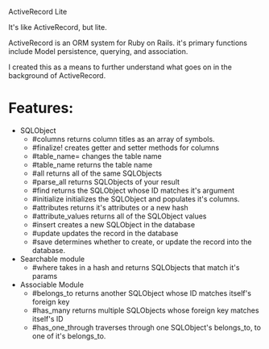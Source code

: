 ActiveRecord Lite

It's like ActiveRecord, but lite.

ActiveRecord is an ORM system for Ruby on Rails.
it's primary functions include Model persistence, querying, and association.

I created this as a means to further understand what goes on in the background of
ActiveRecord.


# Features:

* SQLObject
  * #columns returns column titles as an array of symbols.
  * #finalize! creates getter and setter methods for columns
  * #table_name= changes the table name
  * #table_name returns the table name
  * #all returns all of the same SQLObjects
  * #parse_all returns SQLObjects of your result
  * #find returns the SQLObject whose ID matches it's argument
  * #initialize initializes the SQLObject and populates it's columns.
  * #attributes returns it's attributes or a new hash
  * #attribute_values returns all of the SQLObject values
  * #insert creates a new SQLObject in the database
  * #update updates the record in the database
  * #save determines whether to create, or update the record into the database.
* Searchable module
  * #where takes in a hash and returns SQLObjects that match it's params
* Associable Module
  * #belongs_to returns another SQLObject whose ID matches itself's foreign key
  * #has_many returns multiple SQLObjects whose foreign key matches itself's ID
  * #has_one_through traverses through one SQLObject's belongs_to, to one of it's belongs_to.
